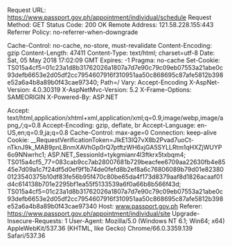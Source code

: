 Request URL: https://www.passport.gov.ph/appointment/individual/schedule
Request Method: GET
Status Code: 200 OK
Remote Address: 121.58.228.155:443
Referrer Policy: no-referrer-when-downgrade

Cache-Control: no-cache, no-store, must-revalidate
Content-Encoding: gzip
Content-Length: 47411
Content-Type: text/html; charset=utf-8
Date: Sat, 05 May 2018 17:02:09 GMT
Expires: -1
Pragma: no-cache
Set-Cookie: TS015a4cf5=01c23a1d8b31762026a1807a7d7e90c79c09eb07553a21abe0c93defb6653e2d05df2cc7954607916f310951aa50c868695c87afe5812b398e52a6a4b8a89b0f43cae97340; Path=/
Vary: Accept-Encoding
X-AspNet-Version: 4.0.30319
X-AspNetMvc-Version: 5.2
X-Frame-Options: SAMEORIGIN
X-Powered-By: ASP.NET

Accept: text/html,application/xhtml+xml,application/xml;q=0.9,image/webp,image/apng,*/*;q=0.8
Accept-Encoding: gzip, deflate, br
Accept-Language: en-US,en;q=0.9,ja;q=0.8
Cache-Control: max-age=0
Connection: keep-alive
Cookie: __RequestVerificationToken=JlkE13IQ7vX8b2Pvad7uoCt-nTknJ9k_MAB9pnLBnmXAVhGp0rQ7ptftzWH6xjGA5SYLLRtm1qHXZjWUYP6o9NNwrhc1; ASP.NET_SessionId=tykgmianr4l3ftkrx5txbqm4; TS015a4cf5_77=083cab9cc7ab28007681b729beacfee6709aa22630fb4e8545e7d09a1c7f24df5d0ef9f1b74de0fefd8b2ef8a6c76806089b79d01e823800123540375b10df83fe56b95f470c80be65da4f173d8379aaf8d1826acaaf01d4c614138b701e2295bf1ea55f5133539a6f0a66b8b566f43d; TS015a4cf5=01c23a1d8b31762026a1807a7d7e90c79c09eb07553a21abe0c93defb6653e2d05df2cc7954607916f310951aa50c868695c87afe5812b398e52a6a4b8a89b0f43cae97340
Host: www.passport.gov.ph
Referer: https://www.passport.gov.ph/appointment/individual/site
Upgrade-Insecure-Requests: 1
User-Agent: Mozilla/5.0 (Windows NT 6.1; Win64; x64) AppleWebKit/537.36 (KHTML, like Gecko) Chrome/66.0.3359.139 Safari/537.36
